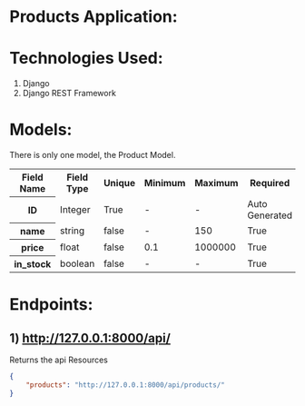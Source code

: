 # Products Application:


# Technologies Used:
1. Django
2. Django REST Framework


# Models:
There is only one model, the Product Model.
<table>
	<tr>
		<th>Field Name</th>
		<th>Field Type</th>
		<th>Unique</th>
		<th>Minimum</th>
		<th>Maximum</th>
		<th>Required</th>
		<th>Can be modified</th>
	</tr>
	<tr>
		<th>ID</th>
		<td>Integer</td>
		<td>True</td>
		<td>-</td>
		<td>-</td>
		<td>Auto Generated</td>
		<td>False</td>
	</tr>
	<tr>
		<th>name</th>
		<td>string</td>
		<td>false</td>
		<td>-</td>
		<td>150</td>
		<td>True</td>
		<td>True</td>
	</tr>
	<tr>
		<th>price</th>
		<td>float</td>
		<td>false</td>
		<td>0.1</td>
		<td>1000000</td>
		<td>True</td>
		<td>True</td>
	</tr>
	<tr>
		<th>in_stock</th>
		<td>boolean</td>
		<td>false</td>
		<td>-</td>
		<td>-</td>
		<td>True</td>
		<td>True</td>
	</tr>
</table>






# Endpoints:

## 1) http://127.0.0.1:8000/api/
Returns the api Resources

```json
{
    "products": "http://127.0.0.1:8000/api/products/"
}
```





